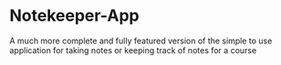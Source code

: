 # Notekeeper-App
A much more complete and fully featured version of the simple to use application for taking notes or keeping track of notes for a course
